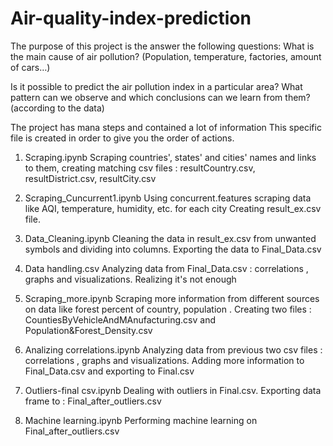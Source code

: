 # Air-quality-index-prediction
The purpose of this project is the answer the following questions:
What is the main cause of air pollution?
(Population, temperature, factories, amount of cars…)

Is it possible to predict the air pollution index in a particular area?
What pattern can we observe and which conclusions can we learn from them? (according to the data)

The project has mana steps and contained a lot of information 
This specific file is created in order to give you the order of actions.
1. Scraping.ipynb 
Scraping countries', states' and cities' names and links to them, creating matching csv files : 
resultCountry.csv, resultDistrict.csv, resultCity.csv

2. Scraping_Cuncurrent1.ipynb
Using concurrent.features scraping data like AQI, temperature, humidity, etc. for each city 
Creating result_ex.csv file.

3. Data_Cleaning.ipynb
Cleaning the data in result_ex.csv from unwanted symbols and dividing into columns. Exporting the data to Final_Data.csv 

4. Data handling.csv 
Analyzing data from Final_Data.csv : correlations , graphs and visualizations. Realizing it's not enough

5. Scraping_more.ipynb 
Scraping more information from different sources on data like forest percent of country, population .
Creating two files : CountiesByVehicleAndMAnufacturing.csv and Population&Forest_Density.csv

6. Analizing correlations.ipynb
Analyzing data from previous two csv files : correlations , graphs and visualizations. 
Adding more information to Final_Data.csv and exporting to Final.csv

7. Outliers-final csv.ipynb
Dealing with outliers in Final.csv. Exporting data frame to : Final_after_outliers.csv

8. Machine learning.ipynb
Performing machine learning on Final_after_outliers.csv

